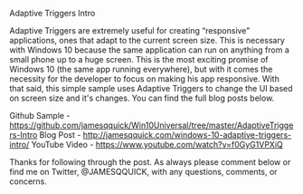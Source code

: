 Adaptive Triggers Intro

Adaptive Triggers are extremely useful for creating “responsive” applications, ones that adapt to the current screen size.  This is necessary with Windows 10 because the same application can run on anything from a small phone up to a huge screen.  This is the most exciting promise of Windows 10 (the same app running everywhere), but with it comes the necessity for the developer to focus on making his app responsive.  With that said, this simple sample uses Adaptive Triggers to change the UI based on screen size and it's changes.  You can find the full blog posts below.

Github Sample - https://github.com/jamesqquick/Win10Universal/tree/master/AdaptiveTriggers-Intro
Blog Post - http://jamesqquick.com/windows-10-adaptive-triggers-intro/
YouTube Video - https://www.youtube.com/watch?v=f0GyG1VPXiQ

Thanks for following through the post.  As always please comment below or find me on Twitter, @JAMESQQUICK, with any questions, comments, or concerns.

